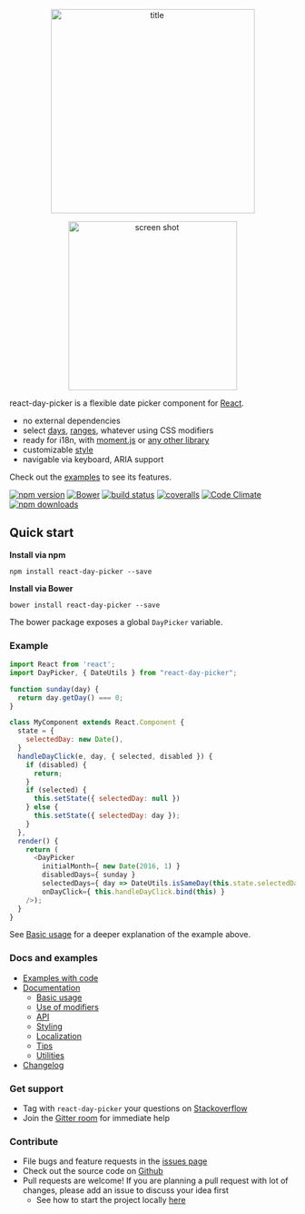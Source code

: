 <p align="center">
<img width="359"  style="margin: 0 auto" alt="title" src="https://cloud.githubusercontent.com/assets/120693/17276843/94ad5b62-5734-11e6-9f25-454f50f81122.png">
</p>
<p align="center">
<img width="297" style="margin: 0 auto"  alt="screen shot" src="https://cloud.githubusercontent.com/assets/120693/12312069/74c136d6-ba5c-11e5-8eae-680ecd200f95.png">
</p>

react-day-picker is a flexible date picker component for [React](https://facebook.github.io/react/).

* no external dependencies
* select [days](http://react-day-picker.js.org/examples?selectable), [ranges](http://react-day-picker.js.org/examples?range), whatever using CSS modifiers
* ready for i18n, with [moment.js](http://react-day-picker.js.org/examples?localized) or [any other library](http://react-day-picker.js.org/examples?localizedCustom)
* customizable [style](https://github.com/gpbl/react-day-picker/blob/master/src/style.css)
* navigable via keyboard, ARIA support

Check out the [examples](http://react-day-picker.js.org/examples) to see its features.

[![npm version](https://img.shields.io/npm/v/react-day-picker.svg?style=flat-square)](https://www.npmjs.com/package/react-day-picker)
[![Bower](https://img.shields.io/bower/v/react-day-picker.svg?style=flat-square)](http://bower.io/search/?q=react-day-picker)
[![build status](https://img.shields.io/travis/gpbl/react-day-picker/master.svg?style=flat-square)](https://travis-ci.org/gpbl/react-day-picker)
[![coveralls](https://img.shields.io/coveralls/gpbl/react-day-picker.svg?style=flat-square)](https://coveralls.io/r/gpbl/react-day-picker?branch=master)
[![Code Climate](https://img.shields.io/codeclimate/github/kabisaict/flow.svg?style=flat-square)](https://codeclimate.com/github/gpbl/react-day-picker)
[![npm downloads](https://img.shields.io/npm/dm/react-day-picker.svg?style=flat-square)](http://npm-stat.com/charts.html?package=react-day-picker)



## Quick start

**Install via npm**

```
npm install react-day-picker --save
```

**Install via Bower**

```
bower install react-day-picker --save
```

The bower package exposes a global `DayPicker` variable.

### Example

```js
import React from 'react';
import DayPicker, { DateUtils } from "react-day-picker";

function sunday(day) {
  return day.getDay() === 0;
}

class MyComponent extends React.Component {
  state = {
    selectedDay: new Date(),
  }
  handleDayClick(e, day, { selected, disabled }) {
    if (disabled) {
      return;
    }
    if (selected) {
      this.setState({ selectedDay: null })
    } else {
      this.setState({ selectedDay: day });
    }
  },
  render() {
    return (
      <DayPicker
        initialMonth={ new Date(2016, 1) }
        disabledDays={ sunday }
        selectedDays={ day => DateUtils.isSameDay(this.state.selectedDay, day) }
        onDayClick={ this.handleDayClick.bind(this) }
    />);
  }
}
```

See [Basic usage](http://react-day-picker.js.org/Basic.html) for a deeper explanation of the example above.

### Docs and examples

* [Examples with code](http://react-day-picker.js.org/examples)
* [Documentation](http://react-day-picker.js.org)
    * [Basic usage](http://react-day-picker.js.org/Basic.html)
    * [Use of modifiers](http://react-day-picker.js.org/Modifiers.html)
    * [API](http://react-day-picker.js.org/API.html)
    * [Styling](http://react-day-picker.js.org/Styling.html)
    * [Localization](http://react-day-picker.js.org/Localization.html)
    * [Tips](http://react-day-picker.js.org/Tips.html)
    * [Utilities](http://react-day-picker.js.org/Utilities.html)
* [Changelog](https://github.com/gpbl/react-day-picker/blob/master/CHANGELOG.md)

### Get support

* Tag with `react-day-picker` your questions on [Stackoverflow](http://stackoverflow.com/questions/tagged/react-day-picker?sort=newest)
* Join the [Gitter room](https://gitter.im/gpbl/react-day-picker) for immediate help

### Contribute

* File bugs and feature requests in the [issues page](https://github.com/gpbl/react-day-picker/issues)
* Check out the source code on [Github](https://github.com/gpbl/react-day-picker)
* Pull requests are welcome! If you are planning a pull request with lot of changes, please add an issue to discuss your idea first
  * See how to start the project locally [here](http://react-day-picker.js.org/Contributing.html)
